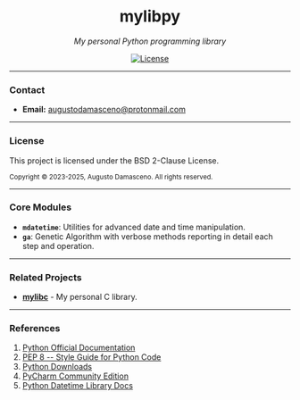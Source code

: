 <div align="center">

# mylibpy

*My personal Python programming library*

<p>
  <a href="#"><img alt="License" src="https://img.shields.io/badge/License-BSD_2--Clause-orange.svg"></a>
</p>

</div>

---

### Contact

* **Email:** [augustodamasceno@protonmail.com](mailto:augustodamasceno@protonmail.com)

---

### License

This project is licensed under the BSD 2-Clause License.

<small>Copyright &copy; 2023-2025, Augusto Damasceno. All rights reserved.</small>

---

### Core Modules
* **`mdatetime`**: Utilities for advanced date and time manipulation.  
* **`ga`**: Genetic Algorithm with verbose methods reporting in detail each step and operation.  

---
### Related Projects
* **[mylibc](https://github.com/augustodamasceno/mylibc)** - My personal C library.  

---
### References
1.  [Python Official Documentation](https://docs.python.org/3/)
2.  [PEP 8 -- Style Guide for Python Code](https://www.python.org/dev/peps/pep-0008/)
3.  [Python Downloads](https://www.python.org/downloads/)
4.  [PyCharm Community Edition](https://www.jetbrains.com/pycharm/download/)
5.  [Python Datetime Library Docs](https://docs.python.org/3/library/datetime.html)

